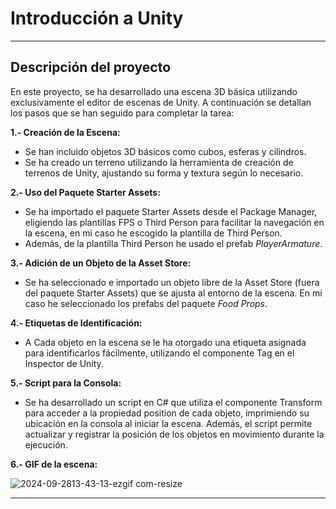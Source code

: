 # Introducción a Unity
---
## Descripción del proyecto
En este proyecto, se ha desarrollado una escena 3D básica utilizando exclusivamente el editor de escenas de Unity. A continuación se detallan los pasos que se han seguido para completar la tarea:

**1.- Creación de la Escena:**

- Se han incluido objetos 3D básicos como cubos, esferas y cilindros.
- Se ha creado un terreno utilizando la herramienta de creación de terrenos de Unity, ajustando su forma y textura según lo necesario.
  
**2.- Uso del Paquete Starter Assets:**

- Se ha importado el paquete Starter Assets desde el Package Manager, eligiendo las plantillas FPS o Third Person para facilitar la navegación en la escena, en mi caso he escogido la plantilla de Third Person.
- Además, de la plantilla Third Person he usado el prefab *PlayerArmature*.
   
**3.- Adición de un Objeto de la Asset Store:**

- Se ha seleccionado e importado un objeto libre de la Asset Store (fuera del paquete Starter Assets) que se ajusta al entorno de la escena. En mi caso he seleccionado los prefabs del paquete *Food Props*.

**4.- Etiquetas de Identificación:**

- A Cada objeto en la escena se le ha otorgado una etiqueta asignada para identificarlos fácilmente, utilizando el componente Tag en el Inspector de Unity.
  
**5.- Script para la Consola:**

- Se ha desarrollado un script en C# que utiliza el componente Transform para acceder a la propiedad position de cada objeto, imprimiendo su ubicación en la consola al iniciar la escena. Además, el script permite actualizar y registrar la posición de los objetos en movimiento durante la ejecución.

**6.- GIF de la escena:**

![2024-09-2813-43-13-ezgif com-resize](https://github.com/user-attachments/assets/d4f6b53a-21f4-4c1e-a58c-a73d6ced66ff)

---
